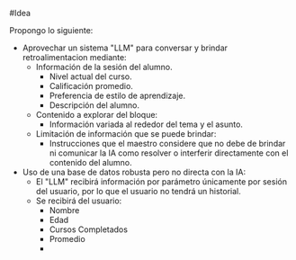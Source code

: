 #Idea

Propongo lo siguiente:

- Aprovechar un sistema "LLM" para conversar y brindar retroalimentacion mediante:
	- Información de la sesión del alumno.
		- Nivel actual del curso.
		- Calificación promedio.
		- Preferencia de estilo de aprendizaje.
		- Descripción del alumno.
	- Contenido a explorar del bloque:
		- Información variada al rededor del tema y el asunto.
	- Limitación de información que se puede brindar:
		- Instrucciones que el maestro considere que no debe de brindar ni comunicar la IA como resolver o interferir directamente con el contenido del alumno.
- Uso de una base de datos robusta pero no directa con la IA:
	- El "LLM" recibirá información por parámetro únicamente por sesión del usuario, por lo que el usuario no tendrá un historial.
	- Se recibirá del usuario:
		- Nombre
		- Edad
		- Cursos Completados
		- Promedio
		- 